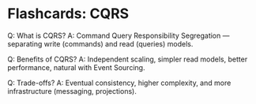 # Flashcards: CQRS

Q: What is CQRS?
A: Command Query Responsibility Segregation — separating write (commands) and read (queries) models.

Q: Benefits of CQRS?
A: Independent scaling, simpler read models, better performance, natural with Event Sourcing.

Q: Trade-offs?
A: Eventual consistency, higher complexity, and more infrastructure (messaging, projections).
